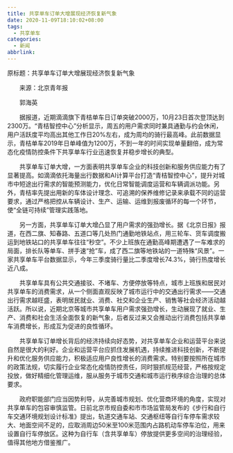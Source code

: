 ```yaml
---
title: 共享单车订单大增展现经济恢复新气象
date: 2020-11-09T18:10:02+08:00
tags:
  - 共享单车
categories:
  - 新闻
abbrlink:
---
```


原标题：共享单车订单大增展现经济恢复新气象

　　来源：北京青年报

　　郭海英

　　据报道，近期滴滴旗下青桔单车日订单突破2000万，10月23日首次登顶达到2300万。“青桔智控中心”分析显示，周五的用户需求同时兼具通勤与约会休闲，用户活跃度平均高出其他工作日20%左右，成为周均的骑行最高峰。此前数据显示，青桔单车2019年日单峰值为1200万，不到一年的时间实现单量翻倍，成为常态化疫情防控条件下共享单车行业迅速恢复并稳步增长的典型。

　　共享单车订单大增，一方面表明共享单车企业的科技创新和服务供应能力有了显著提高。如滴滴依托海量出行数据和AI计算平台打造“青桔智控中心”，提升对城市中短途出行需求的智能预测能力，优化日常智能调度运营和车辆调派功能。另外，青桔率先提出用新的车体设计理念、可追溯的保养维修记录来承载不同的运营要求，通过严格把控从车辆设计、生产、运输、运维到报废循环的每一个环节，使“全链可持续”管理实践落地。

　　另一方面，共享单车订单大增凸显了用户需求的强劲增长。据《北京日报》报道，在西二旗、知春路、五道口等几处热门通勤地铁站点，用三轮车、货车调度搬运到地铁站口的共享单车往往“秒空”。不少上班族在通勤高峰期遭遇了一车难求的局面，排长队等单车、拼手速“抢”车，成了西二旗等地铁站的一道特殊“风景”。一家共享单车平台数据显示，今年三季度骑行量比二季度增长74.3%，骑行热度增长近八成。

　　共享单车具有公共交通接驳、不堵车、方便停放等特点，城市上班族和居民对共享单车的消费需求，从一个侧面直观反映了城市运行中的交通出行需求——交通出行需求越旺盛，表明居民就业、消费、社交和企业生产、销售等社会经济活动越活跃。所以说，近期北京等城市共享单车用户需求强劲增长，生动展现了就业、生产、消费和社会生活全面恢复的新气象，后者反过来又会推动出行消费包括共享单车消费增长，形成互为促进的良性循环。

　　共享单车订单增长背后的经济持续向好态势，对共享单车企业和运营平台来说自然是很大的利好。企业和运营平台应抓住发展机遇，持续推进科技创新，不断提升和优化服务供应能力，积极适应用户良性增长的消费需求。特别要按照所在城市的政策法规，切实履行企业常态化疫情防控责任，同时狠抓规范经营，严格按规定投放，做好精细化管理运维，服从服务于城市交通和城市运行秩序综合治理的总体要求。

　　政府职能部门应当因势利导，从完善城市规划、优化营商环境的角度，实现对共享单车的包容审慎监管。日前北京市规自委和市市场监管局发布的《步行和自行车交通环境规划设计标准》提出，轨道交通车站、交通枢纽等自行车停车需求较大、地面空间不足的，应取消周边50米至100米范围内占路机动车停车泊位，用来设置自行车停放区。这种为自行车（含共享单车）停放提供更多空间的治理经验，值得其他地方借鉴推广。